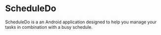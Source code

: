 ScheduleDo
==========
ScheduleDo is a an Android application designed to help you manage your tasks in combination with a busy schedule.
